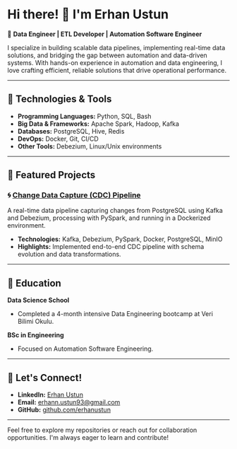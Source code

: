 # Hi there! 👋 I'm Erhan Ustun

🚀 **Data Engineer | ETL Developer | Automation Software Engineer**

I specialize in building scalable data pipelines, implementing real-time data solutions, and bridging the gap between automation and data-driven systems. With hands-on experience in automation and data engineering, I love crafting efficient, reliable solutions that drive operational performance.

---

## 🔧 Technologies & Tools

- **Programming Languages:** Python, SQL, Bash
- **Big Data & Frameworks:** Apache Spark, Hadoop, Kafka
- **Databases:** PostgreSQL, Hive, Redis
- **DevOps:** Docker, Git, CI/CD
- **Other Tools:** Debezium, Linux/Unix environments

---

## 🌟 Featured Projects

### 🌀 [Change Data Capture (CDC) Pipeline](https://github.com/erhanustun/cdc-project)
A real-time data pipeline capturing changes from PostgreSQL using Kafka and Debezium, processing with PySpark, and running in a Dockerized environment.

- **Technologies:** Kafka, Debezium, PySpark, Docker, PostgreSQL, MinIO
- **Highlights:** Implemented end-to-end CDC pipeline with schema evolution and data transformations.

---

## 📘 Education

**Data Science School**
- Completed a 4-month intensive Data Engineering bootcamp at Veri Bilimi Okulu.

**BSc in Engineering**
- Focused on Automation Software Engineering.

---

## 💬 Let's Connect!

- **LinkedIn:** [Erhan Ustun](https://www.linkedin.com/in/erhanustun)
- **Email:** erhann.ustun93@gmail.com
- **GitHub:** [github.com/erhanustun](https://github.com/erhanustun)

---

Feel free to explore my repositories or reach out for collaboration opportunities. I'm always eager to learn and contribute!
